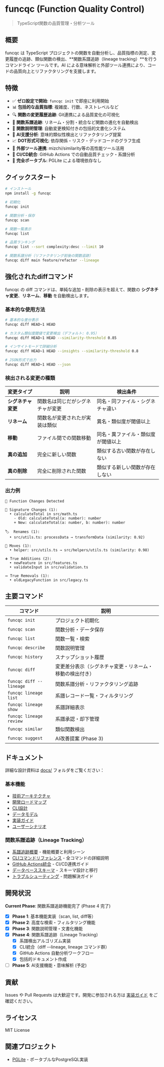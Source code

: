 # funcqc (Function Quality Control)

> TypeScript関数の品質管理・分析ツール

## 概要

funcqc は TypeScript プロジェクトの関数を自動分析し、品質指標の測定、変更履歴の追跡、類似関数の検出、**関数系譜追跡（lineage tracking）**を行うコマンドライン ツールです。AI による意味解析と外部ツール連携により、コードの品質向上とリファクタリングを支援します。

## 特徴

- ✅ **ゼロ設定で開始**: `funcqc init` で即座に利用開始
- 📊 **包括的な品質指標**: 複雑度、行数、ネストレベルなど
- 🔍 **関数の変更履歴追跡**: Git連携による品質変化の可視化
- 🔄 **関数系譜追跡**: リネーム・分割・統合など関数の進化を自動検出
- 📝 **関数説明管理**: 自動変更検知付きの包括的文書化システム
- 🤖 **AI支援分析**: 意味的類似性検出とリファクタリング提案
- 📈 **DOT形式可視化**: 依存関係・リスク・デッドコードのグラフ生成
- 🔗 **外部ツール連携**: mizchi/similarity等の高性能ツール活用
- 🚀 **CI/CD統合**: GitHub Actions での自動品質チェック・系譜分析
- 💾 **完全ポータブル**: PGLite による環境依存なし

## クイックスタート

```bash
# インストール
npm install -g funcqc

# 初期化
funcqc init

# 関数分析・保存
funcqc scan

# 関数一覧表示
funcqc list

# 品質ランキング
funcqc list --sort complexity:desc --limit 10

# 関数系譜分析（リファクタリング前後の関数追跡）
funcqc diff main feature/refactor --lineage
```

## 強化されたdiffコマンド

funcqc の diff コマンドは、単純な追加・削除の表示を超えて、関数の **シグネチャ変更**、**リネーム**、**移動** を自動検出します。

### 基本的な使用方法

```bash
# 基本的な差分表示
funcqc diff HEAD~1 HEAD

# カスタム類似度閾値で変更検出（デフォルト: 0.95）
funcqc diff HEAD~1 HEAD --similarity-threshold 0.85

# インサイトモードで詳細分析
funcqc diff HEAD~1 HEAD --insights --similarity-threshold 0.8

# JSON形式で出力
funcqc diff HEAD~1 HEAD --json
```

### 検出される変更の種類

| 変更タイプ | 説明 | 検出条件 |
|-----------|------|----------|
| **シグネチャ変更** | 関数名は同じだがシグネチャが変更 | 同名・同ファイル・シグネチャ違い |
| **リネーム** | 関数名が変更されたが実装は類似 | 異名・類似度が閾値以上 |
| **移動** | ファイル間での関数移動 | 同名・異ファイル・類似度が閾値以上 |
| **真の追加** | 完全に新しい関数 | 類似する古い関数が存在しない |
| **真の削除** | 完全に削除された関数 | 類似する新しい関数が存在しない |

### 出力例

```
🔄 Function Changes Detected

📝 Signature Changes (1):
  • calculateTotal in src/math.ts
    - Old: calculateTotal(a: number): number
    + New: calculateTotal(a: number, b: number): number

🏷️  Renames (1):
  • src/utils.ts: processData → transformData (similarity: 0.92)

📁 Moves (1):
  • helper: src/utils.ts → src/helpers/utils.ts (similarity: 0.98)

➕ True Additions (2):
  • newFeature in src/features.ts
  • validateInput in src/validation.ts

➖ True Removals (1):
  • oldLegacyFunction in src/legacy.ts
```

## 主要コマンド

| コマンド | 説明 |
|---------|------|
| `funcqc init` | プロジェクト初期化 |
| `funcqc scan` | 関数分析・データ保存 |
| `funcqc list` | 関数一覧・検索 |
| `funcqc describe` | 関数説明管理 |
| `funcqc history` | スナップショット履歴 |
| `funcqc diff` | 変更差分表示（シグネチャ変更・リネーム・移動の検出付き） |
| `funcqc diff --lineage` | 関数系譜分析・リファクタリング追跡 |
| `funcqc lineage list` | 系譜レコード一覧・フィルタリング |
| `funcqc lineage show` | 系譜詳細表示 |
| `funcqc lineage review` | 系譜承認・却下管理 |
| `funcqc similar` | 類似関数検出 |
| `funcqc suggest` | AI改善提案 (Phase 3) |

## ドキュメント

詳細な設計資料は [docs/](./docs/) フォルダをご覧ください：

### 基本機能
- [技術アーキテクチャ](./docs/architecture.md)
- [開発ロードマップ](./docs/roadmap.md)
- [CLI設計](./docs/cli-design.md)
- [データモデル](./docs/data-model.md)
- [実装ガイド](./docs/implementation-guide.md)
- [ユーザーシナリオ](./docs/user-scenarios.md)

### 関数系譜追跡（Lineage Tracking）
- [系譜追跡概要](./docs/lineage-tracking.md) - 機能概要と利用シーン
- [CLIコマンドリファレンス](./docs/lineage-cli-commands.md) - 全コマンドの詳細説明
- [GitHub Actions統合](./docs/github-actions-lineage.md) - CI/CD連携ガイド
- [データベーススキーマ](./docs/lineage-database-schema.md) - スキーマ設計と移行
- [トラブルシューティング](./docs/lineage-troubleshooting.md) - 問題解決ガイド

## 開発状況

**Current Phase**: 関数系譜追跡機能完了 (Phase 4 完了)

- [x] **Phase 1**: 基本機能実装（scan, list, diff等）
- [x] **Phase 2**: 高度な検索・フィルタリング機能
- [x] **Phase 3**: 関数説明管理・文書化機能
- [x] **Phase 4**: 関数系譜追跡（Lineage Tracking）
  - [x] 系譜検出アルゴリズム実装
  - [x] CLI統合（diff --lineage, lineage コマンド群）
  - [x] GitHub Actions 自動分析ワークフロー
  - [x] 包括的ドキュメント作成
- [ ] **Phase 5**: AI支援機能・意味解析 (予定)

## 貢献

Issues や Pull Requests は大歓迎です。開発に参加される方は [実装ガイド](./docs/implementation-guide.md) をご確認ください。

## ライセンス

MIT License

## 関連プロジェクト

- [PGLite](https://github.com/electric-sql/pglite) - ポータブルなPostgreSQL実装
